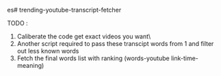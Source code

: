 es# trending-youtube-transcript-fetcher

TODO : 
1. Caliberate the code get exact videos you want\
2. Another script required to pass these transcipt words from 1 and filter out less known words
3. Fetch the final words list with ranking (words-youtube link-time-meaning)
